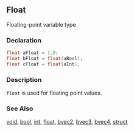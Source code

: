 ## Float
Floating-point variable type

### Declaration
```glsl
float aFloat = 1.0;
float bFloat = float(aBool);
float cFloat = float(aInt);
```

### Description
```float``` is used for floating point values.

### See Also
[void](/glossary/?search=void), [bool](/glossary/?search=bool), [int](/glossary/?search=int), [float](/glossary/?search=float), [bvec2](/glossary/?search=bvec2), [bvec3](/glossary/?search=bvec3), [bvec4](/glossary/?search=bvec4), [struct](/glossary/?search=struct)
